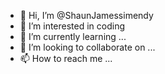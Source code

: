 - 👋 Hi, I’m @ShaunJamessimendy
- 👀 I’m interested in coding
- 🌱 I’m currently learning ...
- 💞️ I’m looking to collaborate on ...
- 📫 How to reach me ...

<!---
ShaunJamessimendy/ShaunJamessimendy is a ✨ special ✨ repository because its `README.md` (this file) appears on your GitHub profile.
You can click the Preview link to take a look at your changes.
--->
